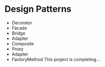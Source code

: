 # Design Patterns 


- Decorator
- Facade
- Bridge
- Adapter
- Composite
- Proxy
- Adapter
- FactoryMethod
This project is completing ..
